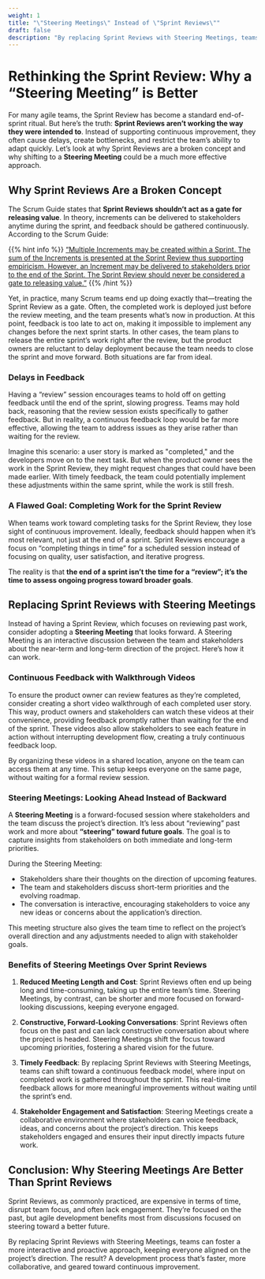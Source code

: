```yaml
---
weight: 1
title: "\"Steering Meetings\" Instead of \"Sprint Reviews\""
draft: false
description: "By replacing Sprint Reviews with Steering Meetings, teams can foster a more interactive and proactive approach, keeping everyone aligned on the project’s direction."
---
```


# Rethinking the Sprint Review: Why a “Steering Meeting” is Better

For many agile teams, the Sprint Review has become a standard end-of-sprint ritual. But here’s the truth: **Sprint Reviews aren’t working the way they were intended to**. Instead of supporting continuous improvement, they often cause delays, create bottlenecks, and restrict the team’s ability to adapt quickly. Let’s look at why Sprint Reviews are a broken concept and why shifting to a **Steering Meeting** could be a much more effective approach.

## Why Sprint Reviews Are a Broken Concept

The Scrum Guide states that **Sprint Reviews shouldn’t act as a gate for releasing value**. In theory, increments can be delivered to stakeholders anytime during the sprint, and feedback should be gathered continuously. According to the Scrum Guide:

{{% hint info %}}
[“Multiple Increments may be created within a Sprint. The sum of the Increments is presented at the Sprint Review thus supporting empiricism. However, an Increment may be delivered to stakeholders prior to the end of the Sprint. The Sprint Review should never be considered a gate to releasing value.”](https://scrumguides.org/scrum-guide.html#increment)
{{% /hint %}}

Yet, in practice, many Scrum teams end up doing exactly that—treating the Sprint Review as a gate. Often, the completed work is deployed just before the review meeting, and the team presents what’s now in production. At this point, feedback is too late to act on, making it impossible to implement any changes before the next sprint starts. In other cases, the team plans to release the entire sprint’s work right after the review, but the product owners are reluctant to delay deployment because the team needs to close the sprint and move forward. Both situations are far from ideal.

### Delays in Feedback

Having a “review” session encourages teams to hold off on getting feedback until the end of the sprint, slowing progress. Teams may hold back, reasoning that the review session exists specifically to gather feedback. But in reality, a continuous feedback loop would be far more effective, allowing the team to address issues as they arise rather than waiting for the review.

Imagine this scenario: a user story is marked as "completed," and the developers move on to the next task. But when the product owner sees the work in the Sprint Review, they might request changes that could have been made earlier. With timely feedback, the team could potentially implement these adjustments within the same sprint, while the work is still fresh.

### A Flawed Goal: Completing Work for the Sprint Review

When teams work toward completing tasks for the Sprint Review, they lose sight of continuous improvement. Ideally, feedback should happen when it’s most relevant, not just at the end of a sprint. Sprint Reviews encourage a focus on “completing things in time” for a scheduled session instead of focusing on quality, user satisfaction, and iterative progress.

The reality is that **the end of a sprint isn’t the time for a “review”; it’s the time to assess ongoing progress toward broader goals**.

## Replacing Sprint Reviews with Steering Meetings

Instead of having a Sprint Review, which focuses on reviewing past work, consider adopting a **Steering Meeting** that looks forward. A Steering Meeting is an interactive discussion between the team and stakeholders about the near-term and long-term direction of the project. Here’s how it can work.

### Continuous Feedback with Walkthrough Videos

To ensure the product owner can review features as they’re completed, consider creating a short video walkthrough of each completed user story. This way, product owners and stakeholders can watch these videos at their convenience, providing feedback promptly rather than waiting for the end of the sprint. These videos also allow stakeholders to see each feature in action without interrupting development flow, creating a truly continuous feedback loop.

By organizing these videos in a shared location, anyone on the team can access them at any time. This setup keeps everyone on the same page, without waiting for a formal review session.

### Steering Meetings: Looking Ahead Instead of Backward

A **Steering Meeting** is a forward-focused session where stakeholders and the team discuss the project’s direction. It’s less about “reviewing” past work and more about **“steering” toward future goals**. The goal is to capture insights from stakeholders on both immediate and long-term priorities.

During the Steering Meeting:
- Stakeholders share their thoughts on the direction of upcoming features.
- The team and stakeholders discuss short-term priorities and the evolving roadmap.
- The conversation is interactive, encouraging stakeholders to voice any new ideas or concerns about the application’s direction.

This meeting structure also gives the team time to reflect on the project’s overall direction and any adjustments needed to align with stakeholder goals.

### Benefits of Steering Meetings Over Sprint Reviews

1. **Reduced Meeting Length and Cost**: Sprint Reviews often end up being long and time-consuming, taking up the entire team’s time. Steering Meetings, by contrast, can be shorter and more focused on forward-looking discussions, keeping everyone engaged.

2. **Constructive, Forward-Looking Conversations**: Sprint Reviews often focus on the past and can lack constructive conversation about where the project is headed. Steering Meetings shift the focus toward upcoming priorities, fostering a shared vision for the future.

3. **Timely Feedback**: By replacing Sprint Reviews with Steering Meetings, teams can shift toward a continuous feedback model, where input on completed work is gathered throughout the sprint. This real-time feedback allows for more meaningful improvements without waiting until the sprint’s end.

4. **Stakeholder Engagement and Satisfaction**: Steering Meetings create a collaborative environment where stakeholders can voice feedback, ideas, and concerns about the project’s direction. This keeps stakeholders engaged and ensures their input directly impacts future work.

## Conclusion: Why Steering Meetings Are Better Than Sprint Reviews

Sprint Reviews, as commonly practiced, are expensive in terms of time, disrupt team focus, and often lack engagement. They’re focused on the past, but agile development benefits most from discussions focused on steering toward a better future.

By replacing Sprint Reviews with Steering Meetings, teams can foster a more interactive and proactive approach, keeping everyone aligned on the project’s direction. The result? A development process that’s faster, more collaborative, and geared toward continuous improvement.

